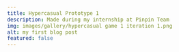 ```yaml
---
title: Hypercasual Prototype 1
description: Made during my internship at Pinpin Team
img: images/gallery/hypercasual game 1 iteration 1.png
alt: my first blog post
featured: false
---
```

